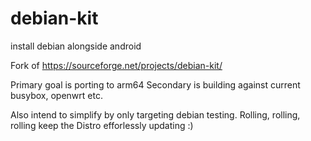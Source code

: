 # debian-kit
install debian alongside android

Fork of https://sourceforge.net/projects/debian-kit/

Primary goal is porting to arm64
Secondary is building against current busybox, openwrt etc.

Also intend to simplify by only targeting debian testing.
Rolling, rolling, rolling keep the Distro efforlessly updating :)
